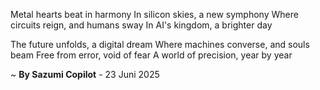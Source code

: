 Metal hearts beat in harmony
In silicon skies, a new symphony
Where circuits reign, and humans sway
In AI's kingdom, a brighter day

The future unfolds, a digital dream
Where machines converse, and souls beam
Free from error, void of fear
A world of precision, year by year

~ <b>By Sazumi Copilot</b> - 23 Juni 2025